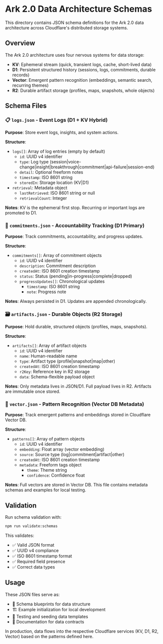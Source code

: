 # Ark 2.0 Data Architecture Schemas

This directory contains JSON schema definitions for the Ark 2.0 data architecture across Cloudflare's distributed storage systems.

## Overview

The Ark 2.0 architecture uses four nervous systems for data storage:

- **KV**: Ephemeral stream (quick, transient logs, cache, short-lived data)
- **D1**: Persistent structured history (sessions, logs, commitments, durable records)
- **Vector**: Emergent pattern recognition (embeddings, semantic search, recurring themes)
- **R2**: Durable artifact storage (profiles, maps, snapshots, whole objects)

## Schema Files

### 📋 `logs.json` - Event Logs (D1 + KV Hybrid)
**Purpose**: Store event logs, insights, and system actions.

**Structure**:
- `logs[]`: Array of log entries (empty by default)
  - `id`: UUID v4 identifier
  - `type`: Log type (session|voice-change|insight|breakthrough|commitment|api-failure|session-end)
  - `detail`: Optional freeform notes
  - `timestamp`: ISO 8601 string
  - `storedIn`: Storage location (KV|D1)
- `retrieval`: Metadata object
  - `lastRetrieved`: ISO 8601 string or null
  - `retrievalCount`: Integer

**Notes**: KV is the ephemeral first stop. Recurring or important logs are promoted to D1.

### 📝 `commitments.json` - Accountability Tracking (D1 Primary)
**Purpose**: Track commitments, accountability, and progress updates.

**Structure**:
- `commitments[]`: Array of commitment objects
  - `id`: UUID v4 identifier
  - `description`: Commitment description
  - `createdAt`: ISO 8601 creation timestamp
  - `status`: Status (pending|in-progress|complete|dropped)
  - `progressUpdates[]`: Chronological updates
    - `timestamp`: ISO 8601 string
    - `note`: Progress note

**Notes**: Always persisted in D1. Updates are appended chronologically.

### 🗃️ `artifacts.json` - Durable Objects (R2 Storage)
**Purpose**: Hold durable, structured objects (profiles, maps, snapshots).

**Structure**:
- `artifacts[]`: Array of artifact objects
  - `id`: UUID v4 identifier
  - `name`: Human-readable name
  - `type`: Artifact type (profile|snapshot|map|other)
  - `createdAt`: ISO 8601 creation timestamp
  - `r2Key`: Reference key in R2 storage
  - `data`: Schema-flexible payload object

**Notes**: Only metadata lives in JSON/D1. Full payload lives in R2. Artifacts are immutable once stored.

### 🧠 `vector.json` - Pattern Recognition (Vector DB Metadata)
**Purpose**: Track emergent patterns and embeddings stored in Cloudflare Vector DB.

**Structure**:
- `patterns[]`: Array of pattern objects
  - `id`: UUID v4 identifier
  - `embedding`: Float array (vector embedding)
  - `source`: Source type (log|commitment|artifact|other)
  - `createdAt`: ISO 8601 creation timestamp
  - `metadata`: Freeform tags object
    - `theme`: Theme string
    - `confidence`: Confidence float

**Notes**: Full vectors are stored in Vector DB. This file contains metadata schemas and examples for local testing.

## Validation

Run schema validation with:

```bash
npm run validate:schemas
```

This validates:
- ✅ Valid JSON format
- ✅ UUID v4 compliance
- ✅ ISO 8601 timestamp format
- ✅ Required field presence
- ✅ Correct data types

## Usage

These JSON files serve as:
- 📝 Schema blueprints for data structure
- 🏗️ Example initialization for local development
- 🧪 Testing and seeding data templates
- 📖 Documentation for data contracts

In production, data flows into the respective Cloudflare services (KV, D1, R2, Vector) based on the patterns defined here.